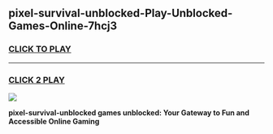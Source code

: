 
## pixel-survival-unblocked-Play-Unblocked-Games-Online-7hcj3
<h3>
<a href="https://premium76.site?title=pixel-survival-unblocked&ref=25A">CLICK TO PLAY</a></h3>
<hr>

<h3>
<a href="https://premium76.site?title=pixel-survival-unblocked&ref=25A">CLICK 2 PLAY</a>
  
</h3>

<a href="https://premium76.site?title=pixel-survival-unblocked&ref=25A"><img src="https://clearcache.store/games.png"></a>


**pixel-survival-unblocked games unblocked: Your Gateway to Fun and Accessible Online Gaming**
